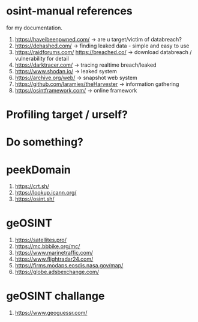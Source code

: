 # osint-manual references

for my documentation.

1. https://haveibeenpwned.com/ -> are u target/victim of databreach? 
2. https://dehashed.com/ -> finding leaked data - simple and easy to use
3. https://raidforums.com/ https://breached.co/ -> download databreach / vulnerability for detail
4. https://darktracer.com/ -> tracing realtime breach/leaked
5. https://www.shodan.io/ -> leaked system
6. https://archive.org/web/ -> snapshot web system
7. https://github.com/laramies/theHarvester -> information gathering
8. https://osintframework.com/ -> online framework

# Profiling target / urself?

# Do something?

# peekDomain
1. https://crt.sh/
2. https://lookup.icann.org/
3. https://osint.sh/

# geOSINT
1. https://satellites.pro/
2. https://mc.bbbike.org/mc/
3. https://www.marinetraffic.com/
4. https://www.flightradar24.com/
5. https://firms.modaps.eosdis.nasa.gov/map/
6. https://globe.adsbexchange.com/


# geOSINT challange
1. https://www.geoguessr.com/

